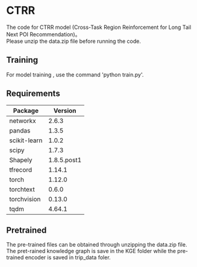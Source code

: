 # CTRR
The code for CTRR model (Cross-Task Region Reinforcement for Long Tail Next POI Recommendation)。<br>
Please unzip the data.zip file before running the code.

## Training
For model training , use the command 'python train.py'.


## Requirements
|Package         |   Version|
------------------ |-----------|
|networkx       |    2.6.3|
|pandas         |    1.3.5|
|scikit-learn   |    1.0.2|
|scipy          |    1.7.3|
|Shapely        |    1.8.5.post1|
|tfrecord       |    1.14.1|
|torch           |   1.12.0|
|torchtext       |   0.6.0|
|torchvision    |    0.13.0|
|tqdm           |    4.64.1|

## Pretrained
The pre-trained files can be obtained through unzipping the data.zip file.<br>
The pret-rained knowledge graph is save in the KGE folder while the pre-trained encoder is saved in trip_data foler.

